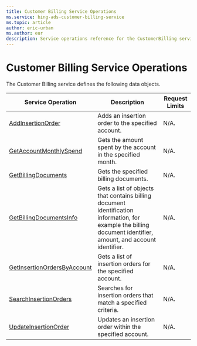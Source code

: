 ```yaml
---
title: Customer Billing Service Operations
ms.service: bing-ads-customer-billing-service
ms.topic: article
author: eric-urban
ms.author: eur
description: Service operations reference for the CustomerBilling service.
---
```

# Customer Billing Service Operations
The Customer Billing service defines the following data objects.

|Service Operation|Description|Request Limits|
|---|---|---|
|[AddInsertionOrder](addinsertionorder.md)|Adds an insertion order to the specified account.|N/A.|
|[GetAccountMonthlySpend](getaccountmonthlyspend.md)|Gets the amount spent by the account in the specified month.|N/A.|
|[GetBillingDocuments](getbillingdocuments.md)|Gets the specified billing documents.|N/A.|
|[GetBillingDocumentsInfo](getbillingdocumentsinfo.md)|Gets a list of objects that contains billing document identification information, for example the billing document identifier, amount, and account identifier.|N/A.|
|[GetInsertionOrdersByAccount](getinsertionordersbyaccount.md)|Gets a list of insertion orders for the specified account.|N/A.|
|[SearchInsertionOrders](searchinsertionorders.md)|Searches for insertion orders that match a specified criteria.|N/A.|
|[UpdateInsertionOrder](updateinsertionorder.md)|Updates an insertion order within the specified account.|N/A.|

